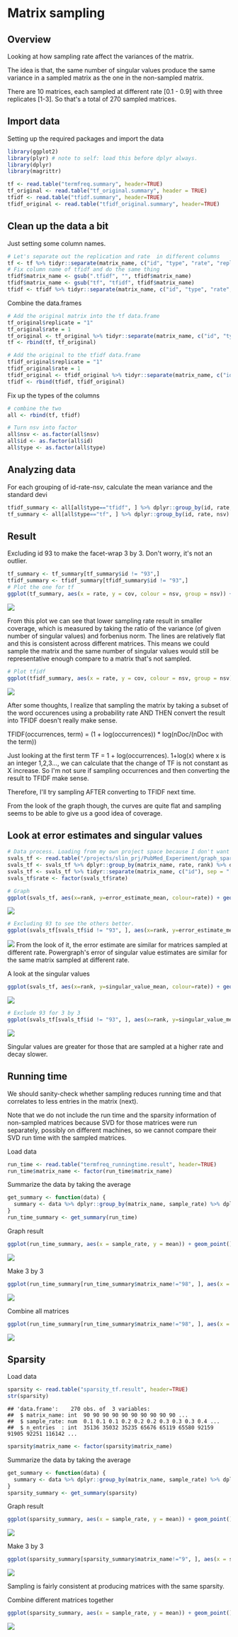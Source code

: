 # Matrix sampling



## Overview 
Looking at how sampling rate affect the variances of the matrix. 

The idea is that, the same number of singular values produce the same variance in a sampled matrix as the one in the non-sampled matrix. 

There are 10 matrices, each sampled at different rate [0.1 - 0.9] with three replicates [1-3]. So that's a total of 270 sampled matrices. 

## Import data 
Setting up the required packages and import the data 

```r
library(ggplot2)
library(plyr) # note to self: load this before dplyr always. 
library(dplyr)
library(magrittr)
```


```r
tf <- read.table("termfreq.summary", header=TRUE)
tf_original <- read.table("tf_original.summary", header = TRUE) 
tfidf <- read.table("tfidf.summary", header=TRUE)
tfidf_original <- read.table("tfidf_original.summary", header=TRUE)
```

## Clean up the data a bit

Just setting some column names.

```r
# Let's separate out the replication and rate  in different columns 
tf <- tf %>% tidyr::separate(matrix_name, c("id", "type", "rate", "replicate"), sep = "_") %>% readr::type_convert()
# Fix column name of tfidf and do the same thing 
tfidf$matrix_name <- gsub(".tfidf", "", tfidf$matrix_name)
tfidf$matrix_name <- gsub("tf", "tfidf", tfidf$matrix_name)
tfidf <- tfidf %>% tidyr::separate(matrix_name, c("id", "type", "rate", "replicate"), sep = "_") %>% readr::type_convert()
```

Combine the data.frames 

```r
# Add the original matrix into the tf data.frame 
tf_original$replicate = "1"
tf_original$rate = 1
tf_original <- tf_original %>% tidyr::separate(matrix_name, c("id", "type"), sep = "[.]")
tf <- rbind(tf, tf_original)

# Add the original to the tfidf data.frame 
tfidf_original$replicate = "1"
tfidf_original$rate = 1
tfidf_original <- tfidf_original %>% tidyr::separate(matrix_name, c("id", "type"), sep = "[.]")
tfidf <- rbind(tfidf, tfidf_original)
```
Fix up the types of the columns 

```r
# combine the two
all <- rbind(tf, tfidf)

# Turn nsv into factor 
all$nsv <- as.factor(all$nsv)
all$id <- as.factor(all$id)
all$type <- as.factor(all$type)
```

## Analyzing data

For each grouping of id-rate-nsv, calculate the mean variance and the standard devi


```r
tfidf_summary <- all[all$type=="tfidf", ] %>% dplyr::group_by(id, rate, nsv) %>% dplyr::summarise_at(c("variance", "forbenius"), c("mean", "sd")) %>% dplyr::mutate(cov = variance_mean / forbenius_mean)
tf_summary <- all[all$type=="tf", ] %>% dplyr::group_by(id, rate, nsv) %>% dplyr::summarise_at(c("variance", "forbenius"), c("mean", "sd")) %>% dplyr::mutate(cov = variance_mean / forbenius_mean)
```

## Result

Excluding id 93 to make the facet-wrap 3 by 3. Don't worry, it's not an outlier. 

```r
tf_summary <- tf_summary[tf_summary$id != "93",]
tfidf_summary <- tfidf_summary[tfidf_summary$id != "93",]
# Plot the one for tf 
ggplot(tf_summary, aes(x = rate, y = cov, colour = nsv, group = nsv)) + geom_point() + geom_line() + facet_wrap(~id)
```

![](matrix_sampling_files/figure-html/tf_coverage-1.png)<!-- -->

From this plot we can see that lower sampling rate result in smaller coverage, which is measured by taking the ratio of the variance (of given number of singular values) and forbenius norm. The lines are relatively flat and this is consistent across different matrices. This means we could sample the matrix and the same number of singular values would still be representative enough compare to a matrix that's not sampled. 


```r
# Plot tfidf 
ggplot(tfidf_summary, aes(x = rate, y = cov, colour = nsv, group = nsv)) + geom_point() + geom_line() + facet_wrap(~id)
```

![](matrix_sampling_files/figure-html/tf_tfidf_coverage-1.png)<!-- -->

After some thoughts, I realize that sampling the matrix by taking a subset of the word occurences using a probability rate AND THEN convert the result into TFIDF doesn't really make sense. 

TFIDF(occurrences, term) = (1 + log(occurrences)) * log(nDoc/(nDoc with the term))

Just looking at the first term  TF = 1 + log(occurrences).  1+log(x) where x is an integer 1,2,3..., we can calculate that the change of TF is not constant as X increase.  So I'm not sure if sampling occurrences and then converting the result to TFIDF make sense.  

Therefore, I'll try sampling AFTER converting to TFIDF next time. 

From the look of the graph though, the curves are quite flat and sampling seems to be able to give us a good idea of coverage. 

## Look at error estimates and singular values

```r
# Data process. Loading from my own project space because I don't want to commit the result file. 
svals_tf <- read.table("/projects/slin_prj/PubMed_Experiment/graph_sparsification/svals_sampled_tf.result", header=TRUE)
svals_tf <- svals_tf %>% dplyr::group_by(matrix_name, rate, rank) %>% dplyr::summarise_at(c("singular_value", "error_estimate"), c("mean", "sd"))
svals_tf <- svals_tf %>% tidyr::separate(matrix_name, c("id"), sep = "[.]") # simplify matrix name 
svals_tf$rate <- factor(svals_tf$rate)

# Graph
ggplot(svals_tf, aes(x=rank, y=error_estimate_mean, colour=rate)) + geom_point(alpha=0.5, size=0.5) + facet_wrap(~id) + scale_color_brewer(palette="Spectral")
```

![](matrix_sampling_files/figure-html/erorr_estimate-1.png)<!-- -->

```r
# Excluding 93 to see the others better. 
ggplot(svals_tf[svals_tf$id != "93", ], aes(x=rank, y=error_estimate_mean, colour=rate)) + geom_point(alpha=0.5, size=0.5) + facet_wrap(~id) + scale_color_brewer(palette="Spectral") + ylab("mean error estimate")
```

![](matrix_sampling_files/figure-html/erorr_estimate-2.png)<!-- -->
From the look of it, the error estimate are similar for matrices sampled at different rate. Powergraph's error of singular value estimates are similar for the same matrix sampled at different rate. 

A look at the singular values 


```r
ggplot(svals_tf, aes(x=rank, y=singular_value_mean, colour=rate)) + geom_point(alpha=0.5, size=0.5) + facet_wrap(~id) + scale_color_brewer(palette="Spectral") + ylab("singular value")
```

![](matrix_sampling_files/figure-html/mean_svals-1.png)<!-- -->

```r
# Exclude 93 for 3 by 3 
ggplot(svals_tf[svals_tf$id != "93", ], aes(x=rank, y=singular_value_mean, colour=rate)) + geom_point(alpha=0.5, size=0.5) + facet_wrap(~id) + scale_color_brewer(palette="Spectral") + ylab("singular value")
```

![](matrix_sampling_files/figure-html/mean_svals-2.png)<!-- -->

Singular values are greater for those that are sampled at a higher rate and decay slower. 

## Running time

We should sanity-check whether sampling reduces running time and that correlates to less entries in the matrix (next).

Note that we do not include the run time and the sparsity information of non-sampled matrices because SVD for those matrices were run separately, possibly on different machines, so we cannot compare their SVD run time with the sampled matrices. 

Load data

```r
run_time <- read.table("termfreq_runningtime.result", header=TRUE)
run_time$matrix_name <- factor(run_time$matrix_name)
```

Summarize the data by taking the average


```r
get_summary <- function(data) {
  summary <- data %>% dplyr::group_by(matrix_name, sample_rate) %>% dplyr::summarise_at(c("run_time"), c("mean", "sd")) %>% dplyr::mutate(de = sd/sqrt(3) )
}
run_time_summary <- get_summary(run_time)
```

Graph result 


```r
ggplot(run_time_summary, aes(x = sample_rate, y = mean)) + geom_point() + geom_line() + geom_errorbar(aes(ymax = mean + de, ymin=mean - de), width=0.01) +  facet_wrap(~matrix_name)
```

![](matrix_sampling_files/figure-html/runningtime_tfidf_summary-1.png)<!-- -->

Make 3 by 3 

```r
ggplot(run_time_summary[run_time_summary$matrix_name!="98", ], aes(x = sample_rate, y = mean)) + geom_point() + geom_line() + geom_errorbar(aes(ymax = mean + de, ymin=mean - de), width=0.01) +  facet_wrap(~matrix_name)
```

![](matrix_sampling_files/figure-html/runningtime_tfidf_3by3-1.png)<!-- -->

Combine all matrices


```r
ggplot(run_time_summary[run_time_summary$matrix_name!="98", ], aes(x = sample_rate, y = mean)) + geom_point() + stat_summary(fun.y = mean, geom="line", size=1.0)
```

![](matrix_sampling_files/figure-html/runningtime_tfidf_all_matrices-1.png)<!-- -->


## Sparsity 

Load data

```r
sparsity <- read.table("sparsity_tf.result", header=TRUE)
str(sparsity)
```

```
## 'data.frame':	270 obs. of  3 variables:
##  $ matrix_name: int  90 90 90 90 90 90 90 90 90 90 ...
##  $ sample_rate: num  0.1 0.1 0.1 0.2 0.2 0.2 0.3 0.3 0.3 0.4 ...
##  $ n_entries  : int  35136 35032 35235 65676 65119 65580 92159 91905 92251 116142 ...
```

```r
sparsity$matrix_name <- factor(sparsity$matrix_name)
```

Summarize the data by taking the average


```r
get_summary <- function(data) {
  summary <- data %>% dplyr::group_by(matrix_name, sample_rate) %>% dplyr::summarise_at(c("n_entries"), c("mean", "sd")) %>% dplyr::mutate(de = sd/sqrt(3) )
}
sparsity_summary <- get_summary(sparsity)
```

Graph result 


```r
ggplot(sparsity_summary, aes(x = sample_rate, y = mean)) + geom_point() + geom_line() + geom_errorbar(aes(ymax = mean + de, ymin=mean - de), width=0.01) +  facet_wrap(~matrix_name)
```

![](matrix_sampling_files/figure-html/sparsity_tfidf_summary-1.png)<!-- -->

Make 3 by 3 

```r
ggplot(sparsity_summary[sparsity_summary$matrix_name!="9", ], aes(x = sample_rate, y = mean)) + geom_point() + geom_line() + geom_errorbar(aes(ymax = mean + de, ymin=mean - de), width=0.01) +  facet_wrap(~matrix_name)
```

![](matrix_sampling_files/figure-html/sparsity_tfidf_3by3-1.png)<!-- -->

Sampling is fairly consistent at producing matrices with the same sparsity. 

Combine different matrices together 

```r
ggplot(sparsity_summary, aes(x = sample_rate, y = mean)) + geom_point() + geom_errorbar(aes(ymax = mean + de, ymin=mean - de), width=0.01) + stat_summary(fun.y = mean, geom="line", size=1.0)
```

![](matrix_sampling_files/figure-html/sparsity_tfidf_allmatrices-1.png)<!-- -->
